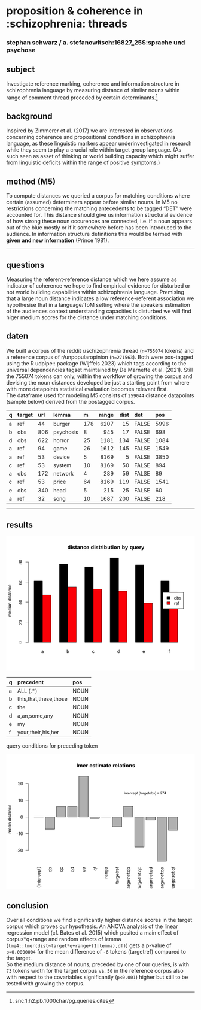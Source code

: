 <!--# xTitle-->

# proposition & coherence in :schizophrenia: threads

### stephan schwarz / a. stefanowitsch:16827_25S:sprache und psychose

## subject

Investigate reference marking, coherence and information structure in schizophrenia language by measuring distance of similar nouns within range of comment thread preceded by certain determinants.[^1]

## background

Inspired by Zimmerer et al. (2017) we are interested in observations concerning coherence and propositional conditions in schizophrenia language, as these linguistic markers appear underinvestigated in research while they seem to play a crucial role within target group language. (As such seen as asset of thinking or world building capacity which might suffer from linguistic deficits within the range of positive symptoms.)

## method (M5)

To compute distances we queried a corpus for matching conditions where certain (assumed) determiners appear before similar nouns. In M5 no restrictions concerning the matching antecedents to be tagged “DET” were accounted for. This distance should give us information structural evidence of how strong these noun occurences are connected, i.e. if a noun appears out of the blue mostly or if it somewhere before has been introduced to the audience. In information structure definitions this would be termed with **given and new information** (Prince 1981).

------------------------------------------------------------------------

## questions

Measuring the referent-reference distance which we here assume as indicator of coherence we hope to find empirical evidence for disturbed or not world building capabilities within schizophrenia language. Premising that a large noun distance indicates a low reference-referent association we hypothesise that in a language/ToM setting where the speakers estimation of the audiences context understanding capacities is disturbed we will find higer medium scores for the distance under matching conditions.

## daten

We built a corpus of the reddit r/schizophrenia thread (`n=755074` tokens) and a reference corpus of r/unpopularopinion (`n=271563`). Both were pos-tagged using the R udpipe:: package (Wijffels 2023) which tags according to the universal dependencies tagset maintained by De Marneffe et al. (2021). Still the 755074 tokens can only, within the workflow of growing the corpus and devising the noun distances developed be just a starting point from where with more datapoints statistical evaluation becomes relevant first.  
The dataframe used for modeling M5 consists of `259044` distance datapoints (sample below) derived from the postagged corpus.

| q   | target | url | lemma     | m   | range | dist | det   | pos  |
|:----|:-------|:----|:----------|:----|------:|-----:|:------|:-----|
| a   | ref    | 44  | burger    | 178 |  6207 |   15 | FALSE | 5996 |
| b   | obs    | 806 | psychosis | 8   |   945 |   17 | FALSE | 698  |
| d   | obs    | 622 | horror    | 25  |  1181 |  134 | FALSE | 1084 |
| a   | ref    | 94  | game      | 26  |  1612 |  145 | FALSE | 1549 |
| a   | ref    | 53  | device    | 5   |  8169 |    5 | FALSE | 3850 |
| c   | ref    | 53  | system    | 10  |  8169 |   50 | FALSE | 894  |
| a   | obs    | 172 | network   | 4   |   289 |   59 | FALSE | 89   |
| c   | ref    | 53  | price     | 64  |  8169 |  119 | FALSE | 1541 |
| e   | obs    | 340 | head      | 5   |   215 |   25 | FALSE | 60   |
| a   | ref    | 32  | song      | 10  |  1687 |  200 | FALSE | 218  |

------------------------------------------------------------------------

## results

![](plots/distance-distribution-df5-viz1-1.png)

| q   | precedent             | pos  |
|:----|:----------------------|:-----|
| a   | ALL (.\*)             | NOUN |
| b   | this,that,these,those | NOUN |
| c   | the                   | NOUN |
| d   | a,an,some,any         | NOUN |
| e   | my                    | NOUN |
| f   | your,their,his,her    | NOUN |

query conditions for preceding token

![](plots/lmer-plot-df5-lmeplot-1.png)

<!-------->

## conclusion

Over all conditions <!--**B** (``` this, that, these, those, DET ```)-->we find significantly higher distance scores in the target corpus which proves our hypothesis. An ANOVA analysis of the linear regression model (cf. Bates et al. 2015) which posited a main effect of corpus\*q+range and random effects of lemma (`lme4::lmer(dist~target*q+range+(1|lemma),df)`) gets a p-value of `p=0.0000004` for the mean difference of `-6` tokens (targetref) compared to the target.  
So the medium distance of nouns, preceded by one of our queries, is with `73` tokens width for the target corpus vs. `50` in the reference corpus also with respect to the covariables significantly (`p<0.001`) higher but still to be tested with growing the corpus.

<!--## B. REF-->

[^1]: snc.1:h2.pb.1000char/pg.queries.cites
